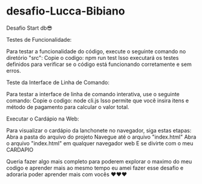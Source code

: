 # desafio-Lucca-Bibiano
Desafio Start db😎

Testes de Funcionalidade:

Para testar a funcionalidade do código, execute o seguinte comando no diretório "src":
Copie o codigo: npm run test
Isso executará os testes definidos para verificar se o código está funcionando corretamente e sem erros.

Teste da Interface de Linha de Comando:

Para testar a interface de linha de comando interativa, use o seguinte comando:
Copie o codigo: node cli.js
Isso permite que você insira itens e método de pagamento para calcular o valor total.

Executar o Cardápio na Web:

Para visualizar o cardápio da lanchonete no navegador, siga estas etapas:
Abra a pasta do arquivo do projeto
Navegue até o arquivo "index.html"
Abra o arquivo "index.html" em qualquer navegador web
E se divirte com o meu CARDAPIO

Queria fazer algo mais completo para poderem explorar o maximo do meu codigo e aprender mais ao mesmo tempo
eu amei fazer esse desafio e adoraria poder aprender mais com vocês ❤️❤️❤️
